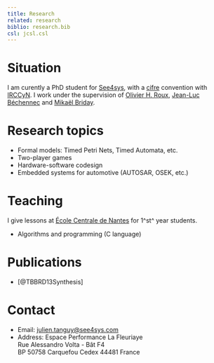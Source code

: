 ```yaml
---
title: Research
related: research
biblio: research.bib
csl: jcsl.csl
---
```


# Situation
I am curently a PhD student for [See4sys](http://www.see4sys.com), with a [cifre](http://www.anrt.asso.fr/fr/espace_cifre/accueil.jsp) convention with [IRCCyN](http://www.irccyn.ec-nantes.fr).
I work under the supervision of [Olivier H. Roux](http://www.irccyn.ec-nantes.fr/~olivier/en_index.html), [Jean-Luc Béchennec](http://www.irccyn.ec-nantes.fr/~bechenne) and [Mikaël Briday](http://www.irccyn.ec-nantes.fr/~briday).

# Research topics

- Formal models: Timed Petri Nets, Timed Automata, etc.
- Two-player games
- Hardware-software codesign
- Embedded systems for automotive (AUTOSAR, OSEK, etc.)


# Teaching

I give lessons at [École Centrale de Nantes](http://www.ec-nantes.fr) for 1^st^ year students.

- Algorithms and programming (C language)


# Publications

- [@TBBRD13Synthesis]

# Contact

- Email: <julien.tanguy@see4sys.com>
- Address:
    Espace Performance La Fleuriaye\
    Rue Alessandro Volta - Bât F4\
    BP 50758 Carquefou Cedex 44481 France

